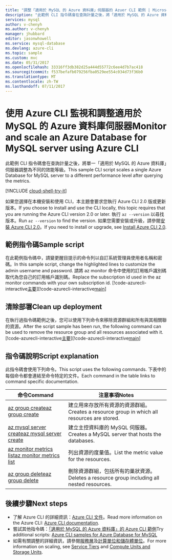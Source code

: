 ```yaml
---
title: "調整「適用於 MySQL 的 Azure 資料庫」伺服器的 Azuer CLI 範例 | Microsoft Docs"
description: "此範例 CLI 指令碼會在查詢計量之後，將「適用於 MySQL 的 Azure 資料庫」伺服器調整為不同的效能等級。"
services: mysql
author: v-chenyh
ms.author: v-chenyh
manager: jhubbard
editor: jasonwhowell
ms.service: mysql-database
ms.devlang: azure-cli
ms.topic: sample
ms.custom: mvc
ms.date: 05/31/2017
ms.openlocfilehash: 33316ff3db382d25a444d55772c6ee4d7b7ac418
ms.sourcegitcommit: f537befafb079256fba0529ee554c034d73f36b0
ms.translationtype: MT
ms.contentlocale: zh-TW
ms.lasthandoff: 07/11/2017
---
```

# <a name="monitor-and-scale-an-azure-database-for-mysql-server-using-azure-cli"></a><span data-ttu-id="e72f2-103">使用 Azure CLI 監視和調整適用於 MySQL 的 Azure 資料庫伺服器</span><span class="sxs-lookup"><span data-stu-id="e72f2-103">Monitor and scale an Azure Database for MySQL server using Azure CLI</span></span>
<span data-ttu-id="e72f2-104">此範例 CLI 指令碼會在查詢計量之後，將單一「適用於 MySQL 的 Azure 資料庫」伺服器調整為不同的效能等級。</span><span class="sxs-lookup"><span data-stu-id="e72f2-104">This sample CLI script scales a single Azure Database for MySQL server to a different performance level after querying the metrics.</span></span>

[!INCLUDE [cloud-shell-try-it](../../../includes/cloud-shell-try-it.md)]

<span data-ttu-id="e72f2-105">如果您選擇在本機安裝和使用 CLI，本主題會要求您執行 Azure CLI 2.0 版或更新版本。</span><span class="sxs-lookup"><span data-stu-id="e72f2-105">If you choose to install and use the CLI locally, this topic requires that you are running the Azure CLI version 2.0 or later.</span></span> <span data-ttu-id="e72f2-106">執行 `az --version` 以尋找版本。</span><span class="sxs-lookup"><span data-stu-id="e72f2-106">Run `az --version` to find the version.</span></span> <span data-ttu-id="e72f2-107">如果您需要安裝或升級，請參閱[安裝 Azure CLI 2.0]( /cli/azure/install-azure-cli)。</span><span class="sxs-lookup"><span data-stu-id="e72f2-107">If you need to install or upgrade, see [Install Azure CLI 2.0]( /cli/azure/install-azure-cli).</span></span> 

## <a name="sample-script"></a><span data-ttu-id="e72f2-108">範例指令碼</span><span class="sxs-lookup"><span data-stu-id="e72f2-108">Sample script</span></span>
<span data-ttu-id="e72f2-109">在此範例指令碼中，請變更醒目提示的命令列以自訂系統管理員使用者名稱和密碼。</span><span class="sxs-lookup"><span data-stu-id="e72f2-109">In this sample script, change the highlighted lines to customize the admin username and password.</span></span> <span data-ttu-id="e72f2-110">請將 az monitor 命令中使用的訂用帳戶識別碼取代為您自己的訂用帳戶識別碼。</span><span class="sxs-lookup"><span data-stu-id="e72f2-110">Replace the subscription id used in the az monitor commands with your own subscription id.</span></span>
<span data-ttu-id="e72f2-111">[!code-azurecli-interactive[主要](../../../cli_scripts/mysql/scale-mysql-server/scale-mysql-server.sh?highlight=15-16 "建立適用於 MySQL 的 Azure 資料庫並調整其大小。")]</span><span class="sxs-lookup"><span data-stu-id="e72f2-111">[!code-azurecli-interactive[main](../../../cli_scripts/mysql/scale-mysql-server/scale-mysql-server.sh?highlight=15-16 "Create and scale Azure Database for MySQL.")]</span></span>

## <a name="clean-up-deployment"></a><span data-ttu-id="e72f2-112">清除部署</span><span class="sxs-lookup"><span data-stu-id="e72f2-112">Clean up deployment</span></span>
<span data-ttu-id="e72f2-113">在執行過指令碼範例之後，您可以使用下列命令來移除資源群組和所有與其相關聯的資源。</span><span class="sxs-lookup"><span data-stu-id="e72f2-113">After the script sample has been run, the following command can be used to remove the resource group and all resources associated with it.</span></span>
<span data-ttu-id="e72f2-114">[!code-azurecli-interactive[主要](../../../cli_scripts/mysql/scale-mysql-server/delete-mysql.sh  "刪除資源群組。")]</span><span class="sxs-lookup"><span data-stu-id="e72f2-114">[!code-azurecli-interactive[main](../../../cli_scripts/mysql/scale-mysql-server/delete-mysql.sh  "Delete the resource group.")]</span></span>

## <a name="script-explanation"></a><span data-ttu-id="e72f2-115">指令碼說明</span><span class="sxs-lookup"><span data-stu-id="e72f2-115">Script explanation</span></span>
<span data-ttu-id="e72f2-116">此指令碼會使用下列命令。</span><span class="sxs-lookup"><span data-stu-id="e72f2-116">This script uses the following commands.</span></span> <span data-ttu-id="e72f2-117">下表中的每個命令都會連結至命令特定的文件。</span><span class="sxs-lookup"><span data-stu-id="e72f2-117">Each command in the table links to command specific documentation.</span></span>

| <span data-ttu-id="e72f2-118">**命令**</span><span class="sxs-lookup"><span data-stu-id="e72f2-118">**Command**</span></span> | <span data-ttu-id="e72f2-119">**注意事項**</span><span class="sxs-lookup"><span data-stu-id="e72f2-119">**Notes**</span></span> |
|---|---|
| [<span data-ttu-id="e72f2-120">az group create</span><span class="sxs-lookup"><span data-stu-id="e72f2-120">az group create</span></span>](/cli/azure/group#create) | <span data-ttu-id="e72f2-121">建立用來存放所有資源的資源群組。</span><span class="sxs-lookup"><span data-stu-id="e72f2-121">Creates a resource group in which all resources are stored.</span></span> |
| [<span data-ttu-id="e72f2-122">az mysql server create</span><span class="sxs-lookup"><span data-stu-id="e72f2-122">az mysql server create</span></span>](/cli/azure/mysql/server#create) | <span data-ttu-id="e72f2-123">建立主控資料庫的 MySQL 伺服器。</span><span class="sxs-lookup"><span data-stu-id="e72f2-123">Creates a MySQL server that hosts the databases.</span></span> |
| [<span data-ttu-id="e72f2-124">az monitor metrics list</span><span class="sxs-lookup"><span data-stu-id="e72f2-124">az monitor metrics list</span></span>](/cli/azure/monitor/metrics#list) | <span data-ttu-id="e72f2-125">列出資源的度量值。</span><span class="sxs-lookup"><span data-stu-id="e72f2-125">List the metric value for the resources.</span></span> |
| [<span data-ttu-id="e72f2-126">az group delete</span><span class="sxs-lookup"><span data-stu-id="e72f2-126">az group delete</span></span>](/cli/azure/group#delete) | <span data-ttu-id="e72f2-127">刪除資源群組，包括所有的巢狀資源。</span><span class="sxs-lookup"><span data-stu-id="e72f2-127">Deletes a resource group including all nested resources.</span></span> |

## <a name="next-steps"></a><span data-ttu-id="e72f2-128">後續步驟</span><span class="sxs-lookup"><span data-stu-id="e72f2-128">Next steps</span></span>
- <span data-ttu-id="e72f2-129">了解 Azure CLI 的詳細資訊：[Azure CLI 文件](/cli/azure/overview)。</span><span class="sxs-lookup"><span data-stu-id="e72f2-129">Read more information on the Azure CLI: [Azure CLI documentation](/cli/azure/overview).</span></span>
- <span data-ttu-id="e72f2-130">嘗試其他指令碼：[「適用於 MySQL 的 Azure 資料庫」的 Azure CLI 範例](../sample-scripts-azure-cli.md)</span><span class="sxs-lookup"><span data-stu-id="e72f2-130">Try additional scripts: [Azure CLI samples for Azure Database for MySQL](../sample-scripts-azure-cli.md)</span></span>
- <span data-ttu-id="e72f2-131">如需有關調整的詳細資訊，請參閱[服務層](../concepts-service-tiers.md)及[計算單位和儲存體單位](../concepts-compute-unit-and-storage.md)。</span><span class="sxs-lookup"><span data-stu-id="e72f2-131">For more information on scaling, see [Service Tiers](../concepts-service-tiers.md) and [Compute Units and Storage Units](../concepts-compute-unit-and-storage.md).</span></span>
